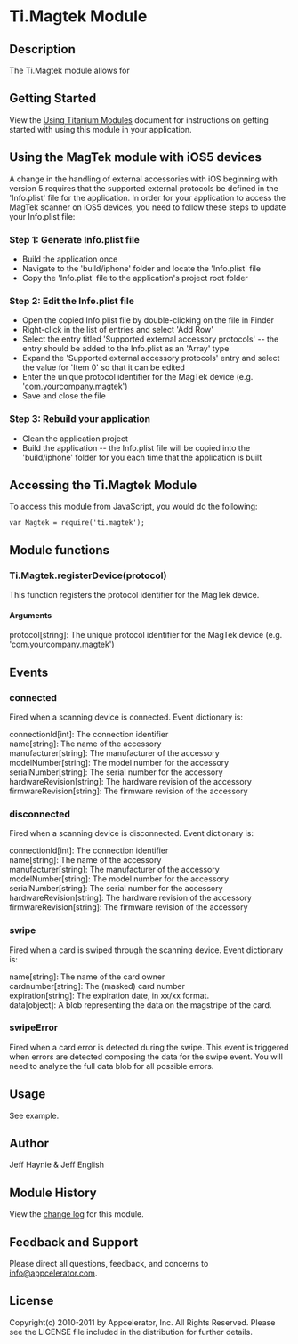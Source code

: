 # Ti.Magtek Module

## Description

The Ti.Magtek module allows for

## Getting Started

View the [Using Titanium Modules](https://wiki.appcelerator.org/display/tis/Using+Titanium+Modules) document for instructions on getting
started with using this module in your application.

## Using the MagTek module with iOS5 devices

A change in the handling of external accessories with iOS beginning with version 5 requires that the supported external protocols be defined in the 'Info.plist' file for the application. In order for your application to access the MagTek scanner on iOS5 devices, you need to follow these steps to update your Info.plist file:

### Step 1: Generate Info.plist file

* Build the application once
* Navigate to the 'build/iphone' folder and locate the 'Info.plist' file
* Copy the 'Info.plist' file to the application's project root folder

### Step 2: Edit the Info.plist file

* Open the copied Info.plist file by double-clicking on the file in Finder
* Right-click in the list of entries and select 'Add Row'
* Select the entry titled 'Supported external accessory protocols' -- the entry should be added to the Info.plist as an 'Array' type
* Expand the 'Supported external accessory protocols' entry and select the value for 'Item 0' so that it can be edited
* Enter the unique protocol identifier for the MagTek device (e.g. 'com.yourcompany.magtek')
* Save and close the file

### Step 3: Rebuild your application

* Clean the application project
* Build the application -- the Info.plist file will be copied into the 'build/iphone' folder for you each time that the application is built

## Accessing the Ti.Magtek Module

To access this module from JavaScript, you would do the following:

	var Magtek = require('ti.magtek');
 
## Module functions

### Ti.Magtek.registerDevice(protocol)

This function registers the protocol identifier for the MagTek device.

#### Arguments

protocol[string]: The unique protocol identifier for the MagTek device (e.g. 'com.yourcompany.magtek')

## Events 

### connected

Fired when a scanning device is connected.  Event dictionary is:

connectionId[int]: The connection identifier  
name[string]: The name of the accessory  
manufacturer[string]: The manufacturer of the accessory  
modelNumber[string]: The model number for the accessory  
serialNumber[string]: The serial number for the accessory  
hardwareRevision[string]: The hardware revision of the accessory  
firmwareRevision[string]: The firmware revision of the accessory

### disconnected

Fired when a scanning device is disconnected.  Event dictionary is:

connectionId[int]: The connection identifier  
name[string]: The name of the accessory  
manufacturer[string]: The manufacturer of the accessory  
modelNumber[string]: The model number for the accessory  
serialNumber[string]: The serial number for the accessory  
hardwareRevision[string]: The hardware revision of the accessory  
firmwareRevision[string]: The firmware revision of the accessory

### swipe

Fired when a card is swiped through the scanning device.  Event dictionary is:

name[string]: The name of the card owner  
cardnumber[string]: The (masked) card number  
expiration[string]: The expiration date, in xx/xx format.  
data[object]: A blob representing the data on the magstripe of the card.  

### swipeError

Fired when a card error is detected during the swipe. This event is triggered when errors are detected composing the data for the swipe event. You will need to analyze the full data blob for all possible errors.   

## Usage

See example.

## Author

Jeff Haynie & Jeff English

## Module History

View the [change log](changelog.html) for this module.

## Feedback and Support

Please direct all questions, feedback, and concerns to [info@appcelerator.com](mailto:info@appcelerator.com?subject=iOS%20Magtek%20Module).

## License

Copyright(c) 2010-2011 by Appcelerator, Inc. All Rights Reserved. Please see the LICENSE file included in the distribution for further details.

